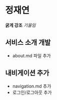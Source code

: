 # 정재연

**굵게 강조**
*기울임*

## 서비스 소개 개발
- about.md 파일 추가

## 내비게이션 추가
- navigation.md 추가
- 로그인/로그아웃 추가



